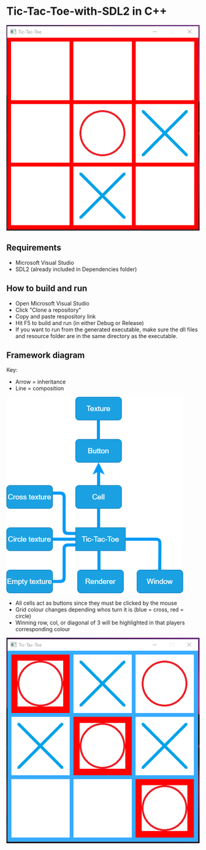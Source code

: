 # Tic-Tac-Toe-with-SDL2 in C++
![Screenshot2](Resources/Screenshot2.png?raw=true)

## Requirements
- Microsoft Visual Studio
- SDL2 (already included in Dependencies folder)

## How to build and run
- Open Microsoft Visual Studio
- Click "Clone a repository"
- Copy and paste respository link
- Hit F5 to build and run (in either Debug or Release)
- If you want to run from the generated executable, make sure the dll files and resource folder are in the same directory as the executable.

## Framework diagram
Key: 
  - Arrow = inheritance
  - Line = composition
  
![Framework](Resources/Framework.png?raw=true)

- All cells act as buttons since they must be clicked by the mouse
- Grid colour changes depending whos turn it is (blue = cross, red = circle)
- Winning row, col, or diagonal of 3 will be highlighted in that players corresponding colour

![Screenshot1](Resources/Screenshot1.png?raw=true)
